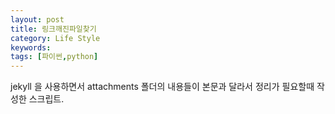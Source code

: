 ```yaml
---
layout: post
title: 링크깨진파일찾기
category: Life Style
keywords: 
tags: [파이썬,python]
---
```


jekyll 을 사용하면서 attachments 폴더의 내용들이 본문과 달라서 정리가 필요할때 작성한 스크립트.

<script src="https://gist.github.com/dosuser/243e563e4ca331cca5005fd103da21e7.js"></script>